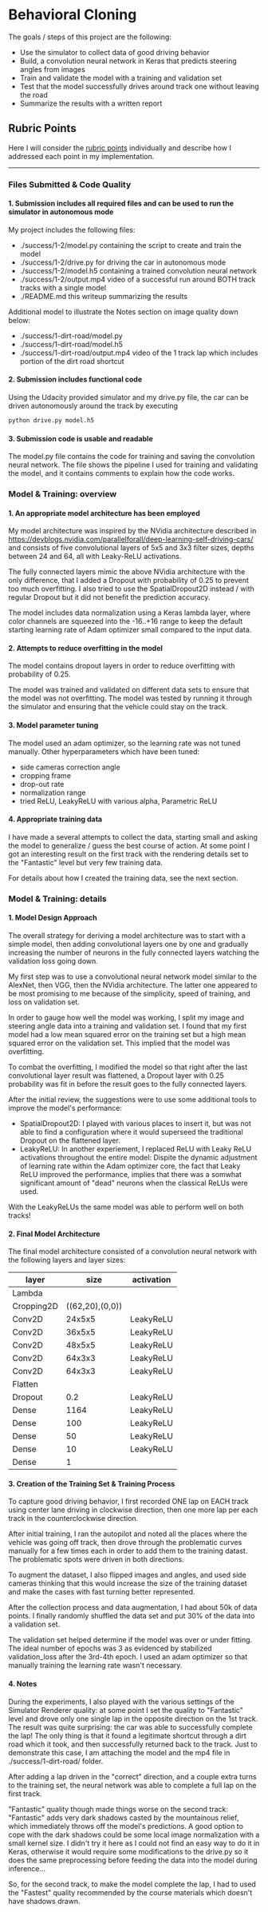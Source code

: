 # Behavioral Cloning

The goals / steps of this project are the following:
* Use the simulator to collect data of good driving behavior
* Build, a convolution neural network in Keras that predicts steering angles from images
* Train and validate the model with a training and validation set
* Test that the model successfully drives around track one without leaving the road
* Summarize the results with a written report


## Rubric Points
Here I will consider the [rubric points](https://review.udacity.com/#!/rubrics/432/view) individually and describe how I addressed each point in my implementation.  

---
### Files Submitted & Code Quality

#### 1. Submission includes all required files and can be used to run the simulator in autonomous mode

My project includes the following files:
* ./success/1-2/model.py containing the script to create and train the model
* ./success/1-2/drive.py for driving the car in autonomous mode
* ./success/1-2/model.h5 containing a trained convolution neural network 
* ./success/1-2/output.mp4 video of a successful run around BOTH track tracks with a single model
* ./README.md this writeup summarizing the results

Additional model to illustrate the Notes section on image quality down below:
* ./success/1-dirt-road/model.py
* ./success/1-dirt-road/model.h5
* ./success/1-dirt-road/output.mp4 video of the 1 track lap which includes portion of the dirt road shortcut

#### 2. Submission includes functional code
Using the Udacity provided simulator and my drive.py file, the car can be driven autonomously around the track by executing 
```sh
python drive.py model.h5
```

#### 3. Submission code is usable and readable

The model.py file contains the code for training and saving the convolution neural network. The file shows the pipeline I used for training and validating the model, and it contains comments to explain how the code works.

### Model & Training: overview

#### 1. An appropriate model architecture has been employed

My model architecture was inspired by the NVidia architecture described in https://devblogs.nvidia.com/parallelforall/deep-learning-self-driving-cars/ and consists of five convolutional layers of 5x5 and 3x3 filter sizes, depths between 24 and 64, all with Leaky-ReLU activations. 

The fully connected layers mimic the above NVidia architecture with the only difference, that I added a Dropout with probability of 0.25 to prevent too much overfitting. I also tried to use the SpatialDropout2D instead / with regular Dropout but it did not benefit the prediction accuracy.

The model includes data normalization using a Keras lambda layer, where color channels are squeezed into the -16..+16 range to keep the default starting learning rate of Adam optimizer small compared to the input data.

#### 2. Attempts to reduce overfitting in the model

The model contains dropout layers in order to reduce overfitting with probability of 0.25. 

The model was trained and validated on different data sets to ensure that the model was not overfitting. The model was tested by running it through the simulator and ensuring that the vehicle could stay on the track.

#### 3. Model parameter tuning

The model used an adam optimizer, so the learning rate was not tuned manually.
Other hyperparameters which have been tuned:
* side cameras correction angle
* cropping frame
* drop-out rate
* normalization range
* tried ReLU, LeakyReLU with various alpha, Parametric ReLU

#### 4. Appropriate training data

I have made a several attempts to collect the data, starting small and asking the model to generalize / guess the best course of action. At some point I got an interesting result on the first track with the rendering details set to the "Fantastic" level but very few training data.

For details about how I created the training data, see the next section. 

### Model & Training: details

#### 1. Model Design Approach

The overall strategy for deriving a model architecture was to start with a simple model, then adding convolutional layers one by one and gradually increasing the number of neurons in the fully connected layers watching the validation loss going down.

My first step was to use a convolutional neural network model similar to the AlexNet, then VGG, then the NVidia architecture. The latter one appeared to be most promising to me because of the simplicity, speed of training, and loss on validation set.

In order to gauge how well the model was working, I split my image and steering angle data into a training and validation set. I found that my first model had a low mean squared error on the training set but a high mean squared error on the validation set. This implied that the model was overfitting. 

To combat the overfitting, I modified the model so that right after the last convolutional layer result was flattened, a Dropout layer with 0.25 probability was fit in before the result goes to the fully connected layers.

After the initial review, the suggestions were to use some additional tools to improve the model's performance:
* SpatialDropout2D: I played with various places to insert it, but was not able to find a configuration where it would superseed the traditional Dropout on the flattened layer.
* LeakyReLU: In another experiement, I replaced ReLU with Leaky ReLU activations throughout the entire model: Dispite the dynamic adjustment of learning rate within the Adam optimizer core, the fact that Leaky ReLU improved the performance, implies that there was a somwhat significant amount of "dead" neurons when the classical ReLUs were used.

With the LeakyReLUs the same model was able to perform well on both tracks!


#### 2. Final Model Architecture

The final model architecture consisted of a convolution neural network with the following layers and layer sizes:

| layer | size | activation |
| --- | --- | --- |
| Lambda | | |
| Cropping2D | ((62,20),(0,0)) | |
| Conv2D | 24x5x5 | LeakyReLU |
| Conv2D | 36x5x5 | LeakyReLU |
| Conv2D | 48x5x5 | LeakyReLU |
| Conv2D | 64x3x3 | LeakyReLU |
| Conv2D | 64x3x3 | LeakyReLU |
| Flatten | | |
| Dropout | 0.2 | LeakyReLU |
| Dense | 1164 | LeakyReLU |
| Dense | 100 | LeakyReLU |
| Dense | 50 | LeakyReLU |
| Dense | 10 | LeakyReLU |
| Dense | 1 | |



#### 3. Creation of the Training Set & Training Process

To capture good driving behavior, I first recorded ONE lap on EACH track using center lane driving in clockwise direction, then one more lap per each track in the counterclockwise direction.

After initial training, I ran the autopilot and noted all the places where the vehicle was going off track, then drove through the problematic curves manually for a few times each in order to add them to the training datast. The problematic spots  were driven in both directions.

To augment the dataset, I also flipped images and angles, and used side cameras thinking that this would increase the size of the training dataset and make the cases with fast turning better represented.

After the collection process and data augmentation, I had about 50k of data points. I finally randomly shuffled the data set and put 30% of the data into a validation set. 

The validation set helped determine if the model was over or under fitting. The ideal number of epochs was 3 as evidenced by stabilized validation_loss after the 3rd-4th epoch. I used an adam optimizer so that manually training the learning rate wasn't necessary.

#### 4. Notes

During the experiments, I also played with the various settings of the Simulator Renderer quality: at some point I set the quality to "Fantastic" level and drove only one single lap in the opposite direction on the 1st track. The result was quite surprising: the car was able to successfully complete the lap! The only thing is that it found a legitimate shortcut through a dirt road which it took, and then successfully returned back to the track. 
Just to demonstrate this case, I am attaching the model and the mp4 file in ./success/1-dirt-road/ folder.

After adding a lap driven in the "correct" direction, and a couple extra turns to the training set, the neural network was able to complete a full lap on the first track.

"Fantastic" quality though made things worse on the second track: "Fantastic" adds very dark shadows casted by the mountainous relief, which immediately throws off the model's predictions. A good option to cope with the dark shadows could be some local image normalization with a small kernel size. I didn't try it here as I could not find an easy way to do it in Keras, otherwise it would require some modifications to the drive.py so it does the same preprocessing before feeding the data into the model during inference...

So, for the second track, to make the model complete the lap, I had to used the "Fastest" quality recommended by the course materials which doesn't have shadows drawn.

